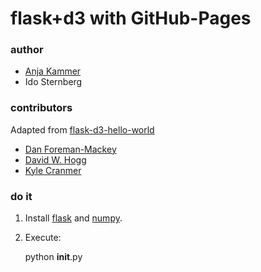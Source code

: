 # flask+d3 with GitHub-Pages

### author

* [Anja Kammer](http://anjakammer.de)
* Ido Sternberg

### contributors

Adapted from [flask-d3-hello-world](https://github.com/dfm/flask-d3-hello-world)
* [Dan Foreman-Mackey](http://danfm.ca/)
* [David W. Hogg](http://cosmo.nyu.edu/hogg/)
* [Kyle Cranmer](http://theoryandpractice.org/)

### do it

1. Install [flask](http://flask.pocoo.org/) and [numpy](http://numpy.scipy.org/).

2. Execute:

    python __init__.py
